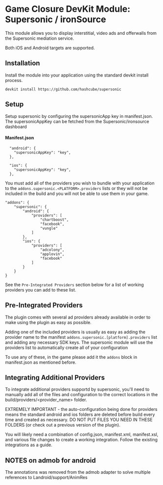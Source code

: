 # Game Closure DevKit Module: Supersonic / ironSource


This module allows you to display interstitial, video ads and offerwalls
from the Supersonic mediation service.

Both iOS and Android targets are supported.

## Installation

Install the module into your application using the standard
devkit install process.

~~~
devkit install https://github.com/hashcube/supersonic
~~~

## Setup

Setup supersonic by configuring the supersonicApp key in manifest.json.
The supersonicAppKey can be fetched from the Supersonic/ironsource dashboard

#### Manifest.json
~~~
  "android": {
    "supersonicAppKey": "key",
  },
~~~

~~~
  "ios": {
    "supersonicAppKey": "key",
  },
~~~

You must add all of the providers you wish to bundle with your application
to the `addons.supersonic.<PLATFORM>.providers` lists or they will not be
included in the build and you will not be able to use them in your game.
~~~
"addons": {
    "supersonic": {
        "android": {
            "providers": [
                "chartboost",
                "facebook",
                "vungle"
            ]
        },
        "ios": {
            "providers": [
                "adcolony",
                "applovin",
                "facebook"
            ]
        }
    }
}
~~~

See the `Pre-Integrated Providers` section below for a list of working
providers you can add to these list.

## Pre-Integrated Providers

The plugin comes with several ad providers already
available in order to make using the plugin as easy as possible.

Adding one of the included providers is usually as easy as adding
the provider name to the manifest `addons.supersonic.[platform].providers`
list and adding any necessary SDK keys. The supersonic module will
use the providers list to automatically create all of your configuration

To use any of these, in the game please add it the `addons` block in manifest.json
as mentioned before.

## Integrating Additional Providers

To integrate additional providers supportd by supersonic, you'll need to
manually add all of the files and configuration to the correct locations in
the build/providers/<provider_name> folder.

EXTREMELY IMPORTANT - the auto-configuration being done for providers means
the standard android and ios folders are deleted before build every time and
created as necessary. DO NOT PUT FILES YOU NEED IN THESE FOLDERS (or check out
a previous version of the plugin).

You will likely need a combination of config.json, manifest.xml, manifest.xsl,
and various file changes to create a working integration. Follow the existing
integrations as a guide.

## NOTES on admob for android

The annotations was removed from the admob adapter to solve multiple references to Landroid/support/AnimRes
